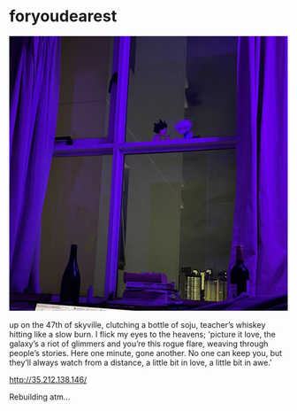 # foryoudearest
![:)](gon_killua.jpg)

up on the 47th of skyville, clutching a bottle of soju, teacher’s whiskey hitting like a slow burn. I flick my eyes to the heavens; 'picture it love, the galaxy’s a riot of glimmers and you’re this rogue flare, weaving through people’s stories. Here one minute, gone another. No one can keep you, but they’ll always watch from a distance, a little bit in love, a little bit in awe.'

http://35.212.138.146/


Rebuilding atm... 
